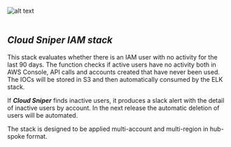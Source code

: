 ![alt text](../../../images/logo.png "Cloud Sniper")
<br> </br>
## *Cloud Sniper IAM stack*

This stack evaluates whether there is an IAM user with no activity for the last 90 days. The function checks if active users have no activity both in AWS Console, API calls and accounts created that have never been used. The IOCs will be stored in S3 and then automatically consumed by the ELK stack.

If ***Cloud Sniper*** finds inactive users, it produces a slack alert with the detail of inactive users by account. In the next release the automatic deletion of users will be automated.

The stack is designed to be applied multi-account and multi-region in hub-spoke format.
